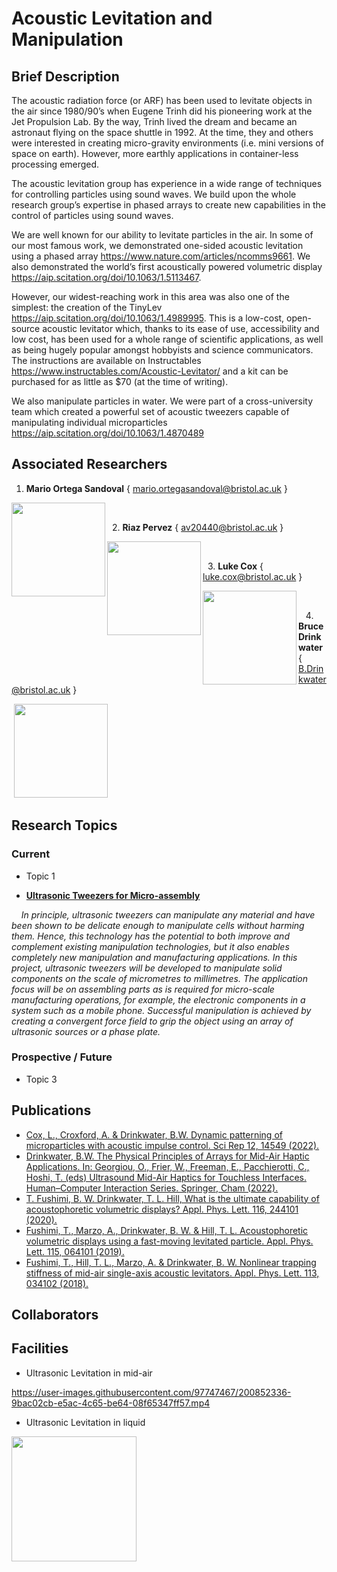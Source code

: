 # Acoustic Levitation and Manipulation



## Brief Description
The acoustic radiation force (or ARF) has been used to levitate objects in the air since 1980/90’s when Eugene Trinh did his pioneering work at the Jet Propulsion Lab. By the way, Trinh lived the dream and became an astronaut flying on the space shuttle in 1992. At the time, they and others were interested in creating micro-gravity environments (i.e. mini versions of space on earth). However, more earthly applications in container-less processing emerged.

The acoustic levitation group has experience in a wide range of techniques for controlling particles using sound waves. We build upon the whole research group’s expertise in phased arrays to create new capabilities in the control of particles using sound waves.

We are well known for our ability to levitate particles in the air. In some of our most famous work, we demonstrated one-sided acoustic levitation using a phased array https://www.nature.com/articles/ncomms9661. We also demonstrated the world’s first acoustically powered volumetric display https://aip.scitation.org/doi/10.1063/1.5113467.

However, our widest-reaching work in this area was also one of the simplest: the creation of the TinyLev https://aip.scitation.org/doi/10.1063/1.4989995. This is a low-cost, open-source acoustic levitator which, thanks to its ease of use, accessibility and low cost, has been used for a whole range of scientific applications, as well as being hugely popular amongst hobbyists and science communicators. The instructions are available on Instructables https://www.instructables.com/Acoustic-Levitator/  and a kit can be purchased for as little as $70 (at the time of writing).

We also manipulate particles in water. We were part of a cross-university team which created a powerful set of acoustic tweezers capable of manipulating individual microparticles https://aip.scitation.org/doi/10.1063/1.4870489


## Associated Researchers

1. **Mario Ortega Sandoval**  { mario.ortegasandoval@bristol.ac.uk } 

&nbsp;&nbsp;<img align="left" src = "https://user-images.githubusercontent.com/97747467/200842756-227e4e53-bbc9-4448-99f3-1aba2338e409.png" width ="150">   

&nbsp;&nbsp;2. **Riaz Pervez** { av20440@bristol.ac.uk }

&nbsp;&nbsp;&nbsp;&nbsp;<img align="left" src = "https://user-images.githubusercontent.com/97747467/200842686-7895092d-078a-420e-bf5c-beb0e5208914.jpeg" width ="150">

&nbsp;&nbsp;3. **Luke Cox** { luke.cox@bristol.ac.uk }

&nbsp;&nbsp;&nbsp;&nbsp;<img align="left" src = "https://user-images.githubusercontent.com/97747467/200842616-23d7b917-c2e5-4840-832e-9d11333a47ea.jpg" width ="150">

&nbsp;&nbsp;&nbsp;4. **Bruce Drinkwater** { B.Drinkwater@bristol.ac.uk }

&nbsp;<img src = "https://user-images.githubusercontent.com/97747467/200841656-62af1526-aec1-4fdc-8b33-e1c949937ac3.jpg" width ="150">



## Research Topics

### Current
 - Topic 1




 - <ins>**Ultrasonic Tweezers for Micro-assembly**</ins>

&nbsp;&nbsp;&nbsp;&nbsp;*In principle, ultrasonic tweezers can manipulate any material and have been shown to be delicate enough to manipulate cells without harming them. Hence, this technology has the potential to both improve and complement existing manipulation technologies, but it also enables completely new manipulation and manufacturing applications. In this project, ultrasonic tweezers will be developed to manipulate solid components on the scale of micrometres to millimetres.  The application focus will be on assembling parts as is required for micro-scale manufacturing operations, for example, the electronic components in a system such as a mobile phone. Successful manipulation is achieved by creating a convergent force field to grip the object using an array of ultrasonic sources or a phase plate.*

### Prospective / Future
 - Topic 3

## Publications
 - [Cox, L., Croxford, A. & Drinkwater, B.W. Dynamic patterning of microparticles with acoustic impulse control. Sci Rep 12, 14549 (2022).](https://www.nature.com/articles/s41598-022-18554-5)
 - [Drinkwater, B.W. The Physical Principles of Arrays for Mid-Air Haptic Applications. In: Georgiou, O., Frier, W., Freeman, E., Pacchierotti, C., Hoshi, T. (eds) Ultrasound Mid-Air Haptics for Touchless Interfaces. Human–Computer Interaction Series. Springer, Cham (2022).](https://www.betterworldbooks.com/product/detail/9783031040429?shipto=US&curcode=USD)
 - [T. Fushimi, B. W. Drinkwater, T. L. Hill, What is the ultimate capability of acoustophoretic volumetric displays? Appl. Phys. Lett. 116, 244101 (2020).](https://aip.scitation.org/doi/full/10.1063/5.0008351)
 - [Fushimi, T., Marzo, A., Drinkwater, B. W. & Hill, T. L. Acoustophoretic volumetric displays using a fast-moving levitated particle. Appl. Phys. Lett. 115, 064101 (2019).](https://aip.scitation.org/doi/full/10.1063/1.5113467)
 - [Fushimi, T., Hill, T. L., Marzo, A. & Drinkwater, B. W. Nonlinear trapping stiffness of mid-air single-axis acoustic levitators. Appl. Phys. Lett. 113, 034102 (2018).](https://aip.scitation.org/doi/10.1063/1.5034116)
 
## Collaborators


## Facilities 

- Ultrasonic Levitation in mid-air

https://user-images.githubusercontent.com/97747467/200852336-9bac02cb-e5ac-4c65-be64-08f65347ff57.mp4


- Ultrasonic Levitation in liquid

<img src= "https://user-images.githubusercontent.com/97747467/200853105-03439dc3-e5ed-4e4f-b200-38a135de1adb.png" width = "200">



